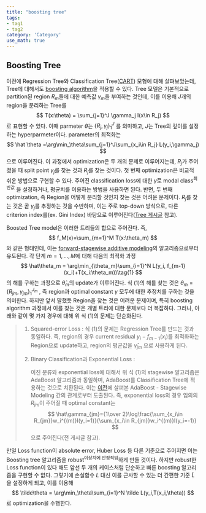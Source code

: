 ```yaml
---
title: "boosting tree"
tags:
- tag1
- tag2
category: 'Category'
use_math: true
---
```

## Boosting Tree

이전에 Regression Tree와 Classification Tree([CART](https://velog,io/@ddangchani/Trees)) 모형에 대해 살펴보았는데, Tree에 대해서도 [boosting algorithm](https://velog.io/@ddangchani/Boosting)을 적용할 수 있다. Tree 모델은 기본적으로 partition된 region $R_m$들에 대한 예측값 $\gamma_m$을 부여하는 것인데, 이를 이용해 $J$개의 region을 분리하는 Tree를
$$
T(x:\theta) = \sum_{j=1}^J \gamma_j I(x\in R_j)
$$
로 표현할 수 있다. 이때 parmeter $\theta$는 $\{R_j,\gamma_j\}_1^J$ 를 의미하고, $J$는 Tree의 깊이를 설정하는 hyperparmeter이다. parameter의 최적화는
$$
\hat \theta =\arg\min_\theta\sum_{j=1}^J\sum_{x_i\in R_j} L(y_i,\gamma_j)
$$
으로 이루어진다. 이 과정에서 optimization은 두 개의 문제로 이루어지는데, $R_j$가 주어졌을 때 split point $\gamma_j$를 찾는 것과 $R_j$를 찾는 것이다. 첫 번째 optimization은 비교적 쉬운 방법으로 구현할 수 있다. 주어진 classification loss에 대한 $\hat\gamma$로 modal class<sup>최빈값</sup> 을 설정하거나, 평균치를 이용하는 방법을 사용하면 된다. 반면, 두 번째 optimization, 즉 Region을 어떻게 분리할 것인지 찾는 것은 어려운 문제이다. $R_j$를 찾는 것은 곧 $\gamma_j$를 추정하는 것을 수반하며, 이는 주로 top-down 방식으로, 다른 criterion index를(ex. Gini Index) 바탕으로 이루어진다([Tree 게시글](https://velog,io/@ddangchani/Trees) 참고).

Boosted Tree model은 이러한 트리들의 합으로 주어진다. 즉,
$$
f_M(x)=\sum_{m=1}^M T(x:\theta_m)
$$
와 같은 형태인데, 이는 [forward-stagewise additive modeling](https://velog.io/@ddangchani/Boosting)의 알고리즘으로부터 유도된다. 각 단계 $m=1,\ldots,M$에 대해 다음의 최적화 과정
$$
\hat\theta_m = \arg\min_{\theta_m}\sum_{i=1}^N L(y_i, f_{m-1}(x_i)+T(x_i:\theta_m))\tag{1}
$$
의 해를 구하는 과정으로 $\hat\theta_m$의 update가 이루어진다. 식 (1)의 해를 찾는 것은 $\theta_m = \{R_{jm},\gamma_{jm}\}_1^{J_m}$ , 즉 region과 optimal constant $\gamma$ 모두에 대한 추정치를 구하는 것을 의미한다. 하지만 앞서 말했듯 Region을 찾는 것은 어려운 문제이며, 특히 boosting algorithm 과정에서 이를 찾는 것은 개별 트리에 대한 문제보다 더 복잡하다. 그러나, 아래와 같이 몇 가지 경우에 대해 위 식 (1)의 문제는 단순화된다.

> 1. Squared-error Loss : 식 (1)의 문제는 Regression Tree를 만드는 것과 동일하다. 즉, region의 경우 current residual $y_i-f_{m-1}(x_i)$를 최적화하는 Region으로 update하고, region의 평균값을 $\hat\gamma_{jm}$ 으로 사용하게 된다.
>
> 2. Binary Classification과 Exponential Loss :
>
>    이진 분류와 exponential loss에 대해서 위 식 (1)의 stagewise 알고리즘은 AdaBoost 알고리즘과 동일하며, AdaBoost를 Classification Tree에 적용하는 것으로 치환된다. 이는 [이전](https://velog,io/@ddangchani/Boosting)에 살펴본 AdaBoost - Stagewise Modeling 간의 관계로부터 도출된다. 즉, exponential loss의 경우 임의의 $R_{jm}$이 주어질 때 optimal constant는
>    $$
>    \hat\gamma_{jm}={1\over 2}\log\frac{\sum_{x_i\in R_{jm}}w_i^{(m)}I(y_i=1)}{\sum_{x_i\in R_{jm}}w_i^{(m)}I(y_i=-1)}
>    $$
>    으로 주어진다(전 게시글 참고).

만일 Loss function이 absolute error, Huber Loss 등 다른 기준으로 주어지면 이는 Boosting tree 알고리즘을 robust<sup>이상치에 안정적임</sup>하게 만들 것이다. 하지만 robust한 Loss function이 있다 해도 앞선 두 개의 케이스처럼 단순하고 빠른 boosting 알고리즘을 구현할 수 없다. 그렇기에 손실함수 $L$ 대신 이를 근사할 수 있는 더 간편한 기준 $\tilde{L}$ 을 설정하게 되고, 이를 이용해
$$
\tilde\theta = \arg\min_\theta\sum_{i=1}^N \tilde L(y_i,T(x_i,\theta))
$$
로 optimization을 수행한다.